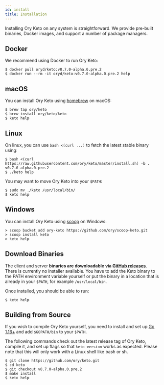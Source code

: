 ```yaml
---
id: install
title: Installation
---
```


Installing Ory Keto on any system is straightforward. We provide pre-built
binaries, Docker images, and support a number of package managers.

## Docker

We recommend using Docker to run Ory Keto:

```shell
$ docker pull oryd/keto:v0.7.0-alpha.0.pre.2
$ docker run --rm -it oryd/keto:v0.7.0-alpha.0.pre.2 help
```

## macOS

You can install Ory Keto using [homebrew](https://brew.sh/) on macOS:

```shell
$ brew tap ory/keto
$ brew install ory/keto/keto
$ keto help
```

## Linux

On linux, you can use `bash <(curl ...)` to fetch the latest stable binary
using:

```shell
$ bash <(curl https://raw.githubusercontent.com/ory/keto/master/install.sh) -b . v0.7.0-alpha.0.pre.2
$ ./keto help
```

You may want to move Ory Keto into your `$PATH`:

```shell
$ sudo mv ./keto /usr/local/bin/
$ keto help
```

## Windows

You can install Ory Keto using [scoop](https://scoop.sh) on Windows:

```shell
> scoop bucket add ory-keto https://github.com/ory/scoop-keto.git
> scoop install keto
> keto help
```

## Download Binaries

The client and server **binaries are downloadable via
[GitHub releases](https://github.com/ory/keto/releases)**. There is currently no
installer available. You have to add the Keto binary to the PATH environment
variable yourself or put the binary in a location that is already in your
`$PATH`, for example `/usr/local/bin`.

Once installed, you should be able to run:

```shell
$ keto help
```

## Building from Source

If you wish to compile Ory Keto yourself, you need to install and set up
[Go 1.16+](https://golang.org/) and add `$GOPATH/bin` to your `$PATH`.

The following commands check out the latest release tag of Ory Keto, compile it,
and set up flags so that `keto version` works as expected. Please note that this
will only work with a Linux shell like bash or sh.

```shell
$ git clone https://github.com/ory/keto.git
$ cd keto
$ git checkout v0.7.0-alpha.0.pre.2
$ make install
$ keto help
```
